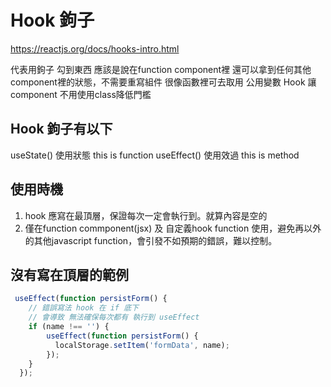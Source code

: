 # Hook 鉤子
https://reactjs.org/docs/hooks-intro.html

代表用鉤子 勾到東西
應該是說在function component裡
還可以拿到任何其他component裡的狀態，不需要重寫組件
很像函數裡可去取用 公用變數
Hook  讓 component 不用使用class降低門檻


## Hook 鉤子有以下

useState()   使用狀態 this is function 
useEffect()  使用效過 this is method


## 使用時機
1. hook 應寫在最頂層，保證每次一定會執行到。就算內容是空的
2. 僅在function commponent(jsx) 及 自定義hook function 使用，避免再以外的其他javascript function，會引發不如預期的錯誤，難以控制。

## 沒有寫在頂層的範例
```js
 useEffect(function persistForm() {
    // 錯誤寫法 hook 在 if 底下
    // 會導致 無法確保每次都有 執行到 useEffect
    if (name !== '') {
	    useEffect(function persistForm() {
	      localStorage.setItem('formData', name);
	    });
    }
  });
```